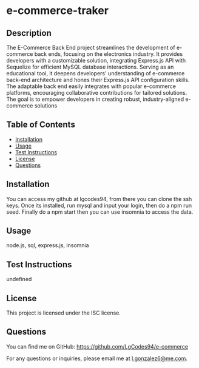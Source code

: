 
  # e-commerce-traker  
  
  ## Description
  The E-Commerce Back End project streamlines the development of e-commerce back ends, focusing on the electronics industry. It provides developers with a customizable solution, integrating Express.js API with Sequelize for efficient MySQL database interactions. Serving as an educational tool, it deepens developers' understanding of e-commerce back-end architecture and hones their Express.js API configuration skills. The adaptable back end easily integrates with popular e-commerce platforms, encouraging collaborative contributions for tailored solutions. The goal is to empower developers in creating robust, industry-aligned e-commerce solutions
  
  ## Table of Contents
  - [Installation](#installation)
  - [Usage](#usage)
  - [Test Instructions](#test-instructions)
  - [License](#license)
  - [Questions](#questions)
  
  ## Installation
  You can access my github at lgcodes94, from there you can clone the ssh keys. Once its installed, run mysql and input your login, then do a npm run seed. Finally do a npm start then you can use insomnia to access the data. 
  
  ## Usage
  node.js, sql, express.js, insomnia 
  
  ## Test Instructions
  undefined
  
  ## License
  This project is licensed under the ISC license.
  
  ## Questions
  You can find me on GitHub: https://github.com/LgCodes94/e-commerce
  
  For any questions or inquiries, please email me at l.gonzalez6@me.com.
  